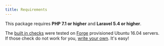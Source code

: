 ```yaml
---
title: Requirements
---
```

This package requires **PHP 7.1 or higher** and **Laravel 5.4 or higher**.

The [built in checks](https://docs.spatie.be/laravel-server-monitor/v1/monitoring-basics/built-in-checks) were tested on [Forge](https://forge.laravel.com) provisioned Ubuntu 16.04 servers. If those check do not work for you, [write your own](https://docs.spatie.be/laravel-server-monitor/v1/monitoring-basics/writing-your-own-checks). It's easy!
